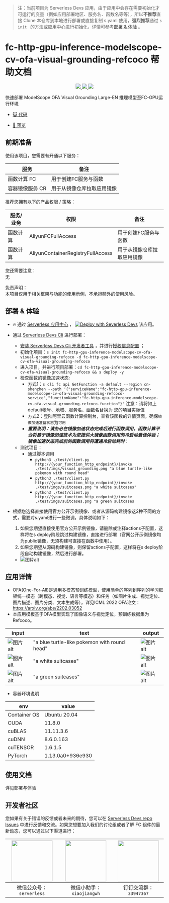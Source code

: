 
> 注：当前项目为 Serverless Devs 应用，由于应用中会存在需要初始化才可运行的变量（例如应用部署地区、服务名、函数名等等），所以**不推荐**直接 Clone 本仓库到本地进行部署或直接复制 s.yaml 使用，**强烈推荐**通过 `s init ` 的方法或应用中心进行初始化，详情可参考[部署 & 体验](#部署--体验) 。

# fc-http-gpu-inference-modelscope-cv-ofa-visual-grounding-refcoco 帮助文档

<p align="center" class="flex justify-center">
    <a href="https://www.serverless-devs.com" class="ml-1">
    <img src="http://editor.devsapp.cn/icon?package=fc-http-gpu-inference-modelscope-cv-ofa-visual-grounding-refcoco&type=packageType">
  </a>
  <a href="http://www.devsapp.cn/details.html?name=fc-http-gpu-inference-modelscope-cv-ofa-visual-grounding-refcoco" class="ml-1">
    <img src="http://editor.devsapp.cn/icon?package=fc-http-gpu-inference-modelscope-cv-ofa-visual-grounding-refcoco&type=packageVersion">
  </a>
  <a href="http://www.devsapp.cn/details.html?name=fc-http-gpu-inference-modelscope-cv-ofa-visual-grounding-refcoco" class="ml-1">
    <img src="http://editor.devsapp.cn/icon?package=fc-http-gpu-inference-modelscope-cv-ofa-visual-grounding-refcoco&type=packageDownload">
  </a>
</p>

<description>

快速部署 ModelScope OFA Visual Grounding Large-EN 推理模型至FC-GPU运行环境

</description>

<codeUrl>

- [:smiley_cat: 代码](https://github.com/devsapp/start-fc-gpu)

</codeUrl>
<preview>

- [:eyes: 预览](http://www.devsapp.cn/details.html?name=fc-http-gpu-inference-modelscope-cv-ofa-visual-grounding-refcoco)

</preview>


## 前期准备

使用该项目，您需要有开通以下服务：

<service>

| 服务 |  备注  |
| --- |  --- |
| 函数计算 FC |  用于创建FC服务与函数 |
| 容器镜像服务 CR |  用于从镜像仓库拉取应用镜像 |

</service>

推荐您拥有以下的产品权限 / 策略：
<auth>

| 服务/业务 |  权限 |  备注  |
| --- |  --- |   --- |
| 函数计算 | AliyunFCFullAccess |  用于创建FC服务与函数 |
| 函数计算 | AliyunContainerRegistryFullAccess |  用于从镜像仓库拉取应用镜像 |

</auth>

<remark>

您还需要注意：   
无

</remark>

<disclaimers>

免责声明：   
本项目仅用于相关框架与功能的使用示例，不承担额外的使用风险。

</disclaimers>

## 部署 & 体验

<appcenter>
   
- :fire: 通过 [Serverless 应用中心](https://fcnext.console.aliyun.com/applications/create?template=fc-http-gpu-inference-modelscope-cv-ofa-visual-grounding-refcoco) ，
  [![Deploy with Severless Devs](https://img.alicdn.com/imgextra/i1/O1CN01w5RFbX1v45s8TIXPz_!!6000000006118-55-tps-95-28.svg)](https://fcnext.console.aliyun.com/applications/create?template=fc-http-gpu-inference-modelscope-cv-ofa-visual-grounding-refcoco) 该应用。
   
</appcenter>
<deploy>

- 通过 [Serverless Devs Cli](https://www.serverless-devs.com/serverless-devs/install) 进行部署：
    - [安装 Serverless Devs Cli 开发者工具](https://www.serverless-devs.com/serverless-devs/install) ，并进行[授权信息配置](https://www.serverless-devs.com/fc/config) ；
    - 初始化项目：`s init fc-http-gpu-inference-modelscope-cv-ofa-visual-grounding-refcoco -d fc-http-gpu-inference-modelscope-cv-ofa-visual-grounding-refcoco`
    - 进入项目，并进行项目部署：`cd fc-http-gpu-inference-modelscope-cv-ofa-visual-grounding-refcoco && s deploy -y`
    - 检查函数的镜像加速状态:
        - 方式1：`s cli fc api GetFunction -a default --region cn-shenzhen --path '{"serviceName":"fc-http-gpu-inference-modelscope-cv-ofa-visual-grounding-refcoco-service","functionName":"fc-http-gpu-inference-modelscope-cv-ofa-visual-grounding-refcoco-function"}'` 注意：请将如上default帐号、地域、服务名、函数名替换为
您的项目实际值
        - 方式2：登陆阿里云函数计算控制台，查看该函数的详情页面，确保`镜像加速准备状态`为`可用`
        - ***重要说明：请务必在镜像加速状态完成后进行函数调用，函数计算平台将基于镜像加速技术为您提供大镜像函数调用的冷启动最佳体验；镜像加速状态完成前的函数调用将遭遇冷启动耗时***：
    - 测试项目：
        - 通过脚本调用
            - ```python3 ./test/client.py http://{your_function_http_endpoint}/invoke ./test/imgs/visual_grounding.png "a blue turtle-like pokemon with round head"```
            - ```python3 ./test/client.py http://{your_function_http_endpoint}/invoke ./test/imgs/suitcases.png "a white suitcases"```
            - ```python3 ./test/client.py http://{your_function_http_endpoint}/invoke ./test/imgs/suitcases.png "a green suitcases```

- 根据您选择直接使用官方公开示例镜像、或者从源码构建镜像这2种不同的方式，需要对s.yaml进行一些微调，具体说明如下：
    1. 如果您期望直接使用官方公开示例镜像，请删除或注释actions子配置，这样将在s deploy阶段跳过构建镜像，直接进行部署（官网公开示例镜像均为public镜像，无须构建可直接在函数中使用）。
    2. 如果您期望从源码构建镜像，则保留actions子配置，这样将在s deploy阶段自动构建镜像，然后进行部署。
    - ![图片alt](https://github.com/devsapp/start-fc-gpu/blob/main/materials/s_yaml_config.png?raw=true)
   
</deploy>

## 应用详情

<appdetail id="flushContent">

- OFA(One-For-All)是通用多模态预训练模型，使用简单的序列到序列的学习框架统一模态（跨模态、视觉、语言等模态）和任务（如图片生成、视觉定位、图片描述、图片分类、文本生成等），详见ICML 2022 OFA论文：https://arxiv.org/abs/2202.03052
- 本应用模板基于OFA模型实现了图像语义与视觉定位，预训练数据集为Refcoco。

| input | text | output |
|  ----  | ---- | ----  |
| ![图片alt](https://github.com/devsapp/start-fc-gpu/blob/main/materials/visual_grounding.png?raw=true) | "a blue turtle-like pokemon with round head"  | ![图片alt](https://github.com/devsapp/start-fc-gpu/blob/main/materials/visual_grounding_result1.png?raw=true) |
| ![图片alt](https://github.com/devsapp/start-fc-gpu/blob/main/materials/suitcases.png?raw=true) | "a white suitcases"  | ![图片alt](https://github.com/devsapp/start-fc-gpu/blob/main/materials/suitcases_result1.png?raw=true) |
| ![图片alt](https://github.com/devsapp/start-fc-gpu/blob/main/materials/suitcases.png?raw=true) | "a green suitcases"  | ![图片alt](https://github.com/devsapp/start-fc-gpu/blob/main/materials/suitcases_result2.png?raw=true) |

- 容器环境说明

|  env   |  value  |
|  ----  | ----  |
| Container OS | Ubuntu 20.04 |
| CUDA  | 11.8.0 |
| cuBLAS  | 11.11.3.6 |
| cuDNN   | 8.6.0.163 |
| cuTENSOR  | 1.6.1.5 |
| PyTorch | 1.13.0a0+936e930 |

</appdetail>

## 使用文档

<usedetail id="flushContent">

详见部署与体验

</usedetail>


<devgroup>


## 开发者社区

您如果有关于错误的反馈或者未来的期待，您可以在 [Serverless Devs repo Issues](https://github.com/serverless-devs/serverless-devs/issues) 中进行反馈和交流。如果您想要加入我们的讨论组或者了解 FC 组件的最新动态，您可以通过以下渠道进行：

<p align="center">  

| <img src="https://serverless-article-picture.oss-cn-hangzhou.aliyuncs.com/1635407298906_20211028074819117230.png" width="130px" > | <img src="https://serverless-article-picture.oss-cn-hangzhou.aliyuncs.com/1635407044136_20211028074404326599.png" width="130px" > | <img src="https://serverless-article-picture.oss-cn-hangzhou.aliyuncs.com/1635407252200_20211028074732517533.png" width="130px" > |
| --------------------------------------------------------------------------------------------------------------------------------- | --------------------------------------------------------------------------------------------------------------------------------- | --------------------------------------------------------------------------------------------------------------------------------- |
| <center>微信公众号：`serverless`</center>                                                                                         | <center>微信小助手：`xiaojiangwh`</center>                                                                                        | <center>钉钉交流群：`33947367`</center>                                                                                           |
</p>
</devgroup>
